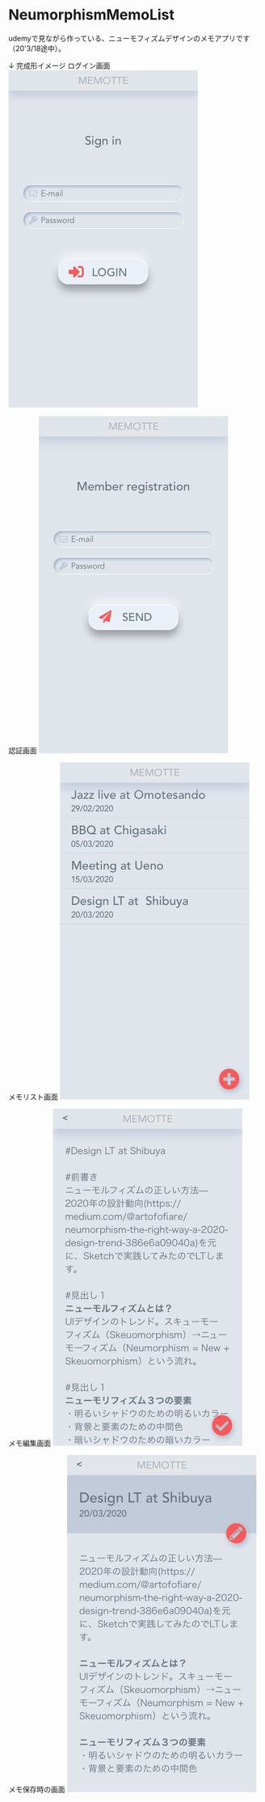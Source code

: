# NeumorphismMemoList
udemyで見ながら作っている、ニューモフィズムデザインのメモアプリです（20'3/18途中）。

↓ 完成形イメージ
ログイン画面
![Sign in.png](https://github.com/Akisato98/NeumorphismMemoList/blob/master/Sign%20in.png)
<br>

認証画面 
![Member registration.png](https://github.com/Akisato98/NeumorphismMemoList/blob/master/Member%20registration.png)
<br>

メモリスト画面 
![Memolist.png](https://github.com/Akisato98/NeumorphismMemoList/blob/master/Memolist.png)
<br>

メモ編集画面 
![Memolist Edit.png](https://github.com/Akisato98/NeumorphismMemoList/blob/master/Memolist%20Edit.png)
<br>

メモ保存時の画面 
![Memolist Show.png](https://github.com/Akisato98/NeumorphismMemoList/blob/master/Memolist%20Show.png)
<br>

